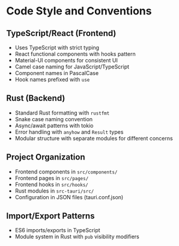 # Code Style and Conventions

## TypeScript/React (Frontend)
- Uses TypeScript with strict typing
- React functional components with hooks pattern
- Material-UI components for consistent UI
- Camel case naming for JavaScript/TypeScript
- Component names in PascalCase
- Hook names prefixed with `use`

## Rust (Backend)
- Standard Rust formatting with `rustfmt`
- Snake case naming convention
- Async/await patterns with tokio
- Error handling with `anyhow` and `Result` types
- Modular structure with separate modules for different concerns

## Project Organization
- Frontend components in `src/components/`
- Frontend pages in `src/pages/`
- Frontend hooks in `src/hooks/`
- Rust modules in `src-tauri/src/`
- Configuration in JSON files (tauri.conf.json)

## Import/Export Patterns
- ES6 imports/exports in TypeScript
- Module system in Rust with `pub` visibility modifiers
